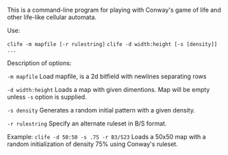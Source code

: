 This is a command-line program for playing with Conway's game of life and other life-like cellular automata.

Use:

`clife -m mapfile [-r rulestring]`
`clife -d width:height [-s [density]] ...`

Description of options:

`-m mapfile`
Load mapfile, is a 2d bitfield with newlines separating rows

`-d width:height`
Loads a map with given dimentions. Map will be empty unless `-s` option is supplied.

`-s density`
Generates a random initial pattern with a given density.

`-r rulestring`
Specify an alternate ruleset in B/S format.

Example:
`clife -d 50:50 -s .75 -r B3/S23`
Loads a 50x50 map with a random initialization of density 75% using Conway's ruleset.

